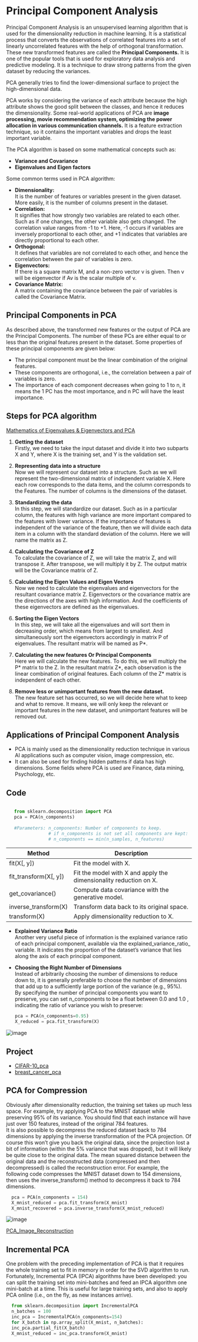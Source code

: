 # Principal Component Analysis
Principal Component Analysis is an unsupervised learning algorithm that is used for the dimensionality reduction in machine learning. It is a statistical process that converts the observations of correlated features into a set of linearly uncorrelated features with the help of orthogonal transformation. These new transformed features are called the **Principal Components.** It is one of the popular tools that is used for exploratory data analysis and predictive modeling. It is a technique to draw strong patterns from the given dataset by reducing the variances.

PCA generally tries to find the lower-dimensional surface to project the high-dimensional data.

PCA works by considering the variance of each attribute because the high attribute shows the good split between the classes, and hence it reduces the dimensionality. Some real-world applications of PCA are **image processing, movie recommendation system, optimizing the power allocation in various communication channels.** It is a feature extraction technique, so it contains the important variables and drops the least important variable.

The PCA algorithm is based on some mathematical concepts such as:
- **Variance and Covariance**
- **Eigenvalues and Eigen factors**

Some common terms used in PCA algorithm:

- **Dimensionality:** \
  It is the number of features or variables present in the given dataset. More easily, it is the number of columns present in the dataset.
- **Correlation:** \
  It signifies that how strongly two variables are related to each other. Such as if one changes, the other variable also gets changed. The correlation value ranges from -1 to +1. Here, -1 occurs if variables are inversely proportional to each other, and +1 indicates that variables are directly proportional to each other.
- **Orthogonal:** \
  It defines that variables are not correlated to each other, and hence the correlation between the pair of variables is zero.
- **Eigenvectors:** \
  If there is a square matrix M, and a non-zero vector v is given. Then v will be eigenvector if Av is the scalar multiple of v.
- **Covariance Matrix:** \
  A matrix containing the covariance between the pair of variables is called the Covariance Matrix.

## Principal Components in PCA
As described above, the transformed new features or the output of PCA are the Principal Components. The number of these PCs are either equal to or less than the original features present in the dataset. Some properties of these principal components are given below:

- The principal component must be the linear combination of the original features.
- These components are orthogonal, i.e., the correlation between a pair of variables is zero.
- The importance of each component decreases when going to 1 to n, it means the 1 PC has the most importance, and n PC will have the least importance.

## Steps for PCA algorithm
[Mathematics of Eigenvalues & Eigenvectors and PCA](https://github.com/rjnp2/Data-Science/blob/main/tutorial/3.%20Mathematics/1.%20linear_algebra/5.%20Eigenvalues%20%26%20Eigenvectors.md)
1. **Getting the dataset** \
Firstly, we need to take the input dataset and divide it into two subparts X and Y, where X is the training set, and Y is the validation set.

2. **Representing data into a structure** \
Now we will represent our dataset into a structure. Such as we will represent the two-dimensional matrix of independent variable X. Here each row corresponds to the data items, and the column corresponds to the Features. The number of columns is the dimensions of the dataset.

3. **Standardizing the data** \
In this step, we will standardize our dataset. Such as in a particular column, the features with high variance are more important compared to the features with lower variance.
If the importance of features is independent of the variance of the feature, then we will divide each data item in a column with the standard deviation of the column. Here we will name the matrix as Z.

4. **Calculating the Covariance of Z** \
To calculate the covariance of Z, we will take the matrix Z, and will transpose it. After transpose, we will multiply it by Z. The output matrix will be the Covariance matrix of Z.

5. **Calculating the Eigen Values and Eigen Vectors** \
Now we need to calculate the eigenvalues and eigenvectors for the resultant covariance matrix Z. Eigenvectors or the covariance matrix are the directions of the axes with high information. And the coefficients of these eigenvectors are defined as the eigenvalues.

6. **Sorting the Eigen Vectors** \
In this step, we will take all the eigenvalues and will sort them in decreasing order, which means from largest to smallest. And simultaneously sort the eigenvectors accordingly in matrix P of eigenvalues. The resultant matrix will be named as P*.

7. **Calculating the new features Or Principal Components** \
Here we will calculate the new features. To do this, we will multiply the P* matrix to the Z. In the resultant matrix Z*, each observation is the linear combination of original features. Each column of the Z* matrix is independent of each other.

8. **Remove less or unimportant features from the new dataset.** \
The new feature set has occurred, so we will decide here what to keep and what to remove. It means, we will only keep the relevant or important features in the new dataset, and unimportant features will be removed out.

## Applications of Principal Component Analysis
- PCA is mainly used as the dimensionality reduction technique in various AI applications such as computer vision, image compression, etc.
- It can also be used for finding hidden patterns if data has high dimensions. Some fields where PCA is used are Finance, data mining, Psychology, etc.

## Code
  ```python
  
     from sklearn.decomposition import PCA
     pca = PCA(n_components)
          
     #Parameters: n_components: Number of components to keep.
                  # if n_components is not set all components are kept:
                  # n_components == min(n_samples, n_features)
  ```
  |Method|Description|
  |---|---|
  fit(X[, y])|Fit the model with X.
  fit_transform(X[, y])|Fit the model with X and apply the dimensionality reduction on X.
  get_covariance()|Compute data covariance with the generative model.
  inverse_transform(X)|Transform data back to its original space.
  transform(X)|Apply dimensionality reduction to X.
  
  - **Explained Variance Ratio** \
    Another very useful piece of information is the explained variance ratio of each principal component, available via the explained_variance_ratio_ variable. It indicates the proportion of the dataset’s variance that lies along the axis of each principal component.
    
  - **Choosing the Right Number of Dimensions** \
    Instead of arbitrarily choosing the number of dimensions to reduce down to, it is generally preferable to choose the number of dimensions that add up to a sufficiently large portion of the variance (e.g., 95%). \
    By specifying the number of principal components you want to preserve, you can set n_components to be a float between 0.0 and 1.0 , indicating the
ratio of variance you wish to preserve:
    ```python
    pca = PCA(n_components=0.95)
    X_reduced = pca.fit_transform(X)
    ```  
  ![image](https://user-images.githubusercontent.com/58425689/107972564-22aa3380-6fdc-11eb-9f01-ffe3249288e4.png)

## Project
- [CIFAR-10_pca](https://github.com/rjnp2/Data-Science/blob/main/tutorial/6.%20Machine%20Learning/7.%20Dimensionality%20reduction/PCA/CIFAR-10_pca.ipynb)
- [breast_cancer_pca](https://github.com/rjnp2/Data-Science/blob/main/tutorial/6.%20Machine%20Learning/7.%20Dimensionality%20reduction/PCA/breast_cancer_pca.ipynb)

## PCA for Compression
Obviously after dimensionality reduction, the training set takes up much less space. For example, try applying PCA to the MNIST dataset while preserving 95% of its variance. You should find that each instance will have just over 150 features, instead of the original 784 features. \
It is also possible to decompress the reduced dataset back to 784 dimensions by applying the inverse transformation of the PCA projection. Of course this won’t give you back the original data, since the projection lost a bit of information (within the 5% variance that was dropped), but it will likely be quite close to the original data. The mean squared distance between the original data and the reconstructed data (compressed and then decompressed) is called the reconstruction error. For example, the following code compresses the MNIST dataset down to 154 dimensions, then uses the inverse_transform() method to decompress it back to 784 dimensions.

  ```python
    pca = PCA(n_components = 154)
    X_mnist_reduced = pca.fit_transform(X_mnist)
    X_mnist_recovered = pca.inverse_transform(X_mnist_reduced)
 ```
![image](https://user-images.githubusercontent.com/58425689/108389569-e6730f00-7237-11eb-83cd-c60dea85aab8.png)

 [PCA_Image_Reconstruction](https://github.com/rjnp2/PCA_Image_Reconstruction/blob/main/README.md)

## Incremental PCA
One problem with the preceding implementation of PCA is that it requires the whole training set to fit in memory in order for the SVD algorithm to run. Fortunately, Incremental PCA (IPCA) algorithms have been developed: you can split the training set into mini-batches and feed an IPCA algorithm one mini-batch at a time. This is useful for large training sets, and also to apply PCA online (i.e., on the fly, as new instances arrive).
```python
  from sklearn.decomposition import IncrementalPCA
  n_batches = 100
  inc_pca = IncrementalPCA(n_components=154)
  for X_batch in np.array_split(X_mnist, n_batches):
  inc_pca.partial_fit(X_batch)
  X_mnist_reduced = inc_pca.transform(X_mnist)
```
